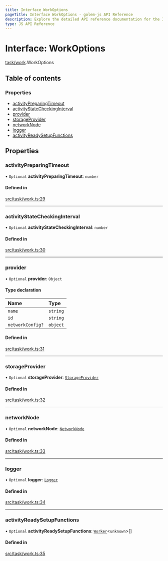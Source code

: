 ```yaml
---
title: Interface WorkOptions
pageTitle: Interface WorkOptions - golem-js API Reference
description: Explore the detailed API reference documentation for the Interface WorkOptions within the golem-js SDK for the Golem Network.
type: JS API Reference
---
```

# Interface: WorkOptions

[task/work](../modules/task_work).WorkOptions

## Table of contents

### Properties

- [activityPreparingTimeout](task_work.WorkOptions#activitypreparingtimeout)
- [activityStateCheckingInterval](task_work.WorkOptions#activitystatecheckinginterval)
- [provider](task_work.WorkOptions#provider)
- [storageProvider](task_work.WorkOptions#storageprovider)
- [networkNode](task_work.WorkOptions#networknode)
- [logger](task_work.WorkOptions#logger)
- [activityReadySetupFunctions](task_work.WorkOptions#activityreadysetupfunctions)

## Properties

### activityPreparingTimeout

• `Optional` **activityPreparingTimeout**: `number`

#### Defined in

[src/task/work.ts:29](https://github.com/golemfactory/golem-js/blob/8487362/src/task/work.ts#L29)

___

### activityStateCheckingInterval

• `Optional` **activityStateCheckingInterval**: `number`

#### Defined in

[src/task/work.ts:30](https://github.com/golemfactory/golem-js/blob/8487362/src/task/work.ts#L30)

___

### provider

• `Optional` **provider**: `Object`

#### Type declaration

| Name | Type |
| :------ | :------ |
| `name` | `string` |
| `id` | `string` |
| `networkConfig?` | `object` |

#### Defined in

[src/task/work.ts:31](https://github.com/golemfactory/golem-js/blob/8487362/src/task/work.ts#L31)

___

### storageProvider

• `Optional` **storageProvider**: [`StorageProvider`](storage_provider.StorageProvider)

#### Defined in

[src/task/work.ts:32](https://github.com/golemfactory/golem-js/blob/8487362/src/task/work.ts#L32)

___

### networkNode

• `Optional` **networkNode**: [`NetworkNode`](../classes/network_node.NetworkNode)

#### Defined in

[src/task/work.ts:33](https://github.com/golemfactory/golem-js/blob/8487362/src/task/work.ts#L33)

___

### logger

• `Optional` **logger**: [`Logger`](utils_logger_logger.Logger)

#### Defined in

[src/task/work.ts:34](https://github.com/golemfactory/golem-js/blob/8487362/src/task/work.ts#L34)

___

### activityReadySetupFunctions

• `Optional` **activityReadySetupFunctions**: [`Worker`](../modules/task_work#worker)\<`unknown`\>[]

#### Defined in

[src/task/work.ts:35](https://github.com/golemfactory/golem-js/blob/8487362/src/task/work.ts#L35)
